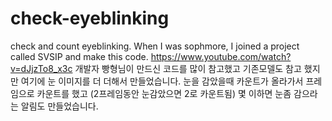 # check-eyeblinking
check and count eyeblinking. When I was sophmore, I joined a project called SVSIP and make this code. 
https://www.youtube.com/watch?v=dJjzTo8_x3c 개발자 빵형님이 만드신 코드를 많이 참고했고 기존모델도 참고 했지만 여기에 눈 이미지를 더 더해서 만들었습니다. 눈을 감았을때 카운트가 올라가서 프레임으로
카운트를 했고 (2프레임동안 눈감았으면 2로 카운트됨) 몇 이하면 눈좀 감으라는 알림도 만들었습니다.
